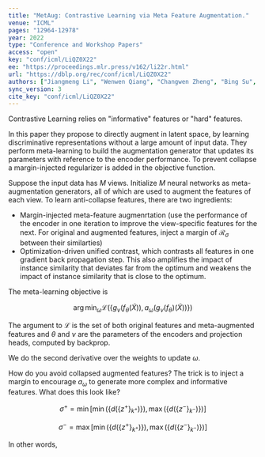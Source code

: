 ```yaml
---
title: "MetAug: Contrastive Learning via Meta Feature Augmentation."
venue: "ICML"
pages: "12964-12978"
year: 2022
type: "Conference and Workshop Papers"
access: "open"
key: "conf/icml/LiQZ0X22"
ee: "https://proceedings.mlr.press/v162/li22r.html"
url: "https://dblp.org/rec/conf/icml/LiQZ0X22"
authors: ["Jiangmeng Li", "Wenwen Qiang", "Changwen Zheng", "Bing Su", "Hui Xiong"]
sync_version: 3
cite_key: "conf/icml/LiQZ0X22"
---
```


Contrastive Learning relies on "informative" features or "hard" features.

In this paper they propose to directly augment in latent space, by learning discriminative representations without a large amount of input data. They perform meta-learning to build the augmentation generator that updates its parameters with reference to the encoder performance. To prevent collapse a margin-injected regularizer is added in the objective function.

Suppose the input data has $M$ views. Initialize $M$ neural networks as meta-augmentation generators, all of which are used to augment the features of each view. To learn anti-collapse features, there are two ingredients:
 - Margin-injected meta-feature augmenrtation (use the performance of the encoder in one iteration to improve the view-specific features for the next. For original and augmented features, inject a margin of $\mathcal{R}_{\sigma}$ between their similarties)
 - Optimization-driven unified contrast, which contrasts all features in one gradient back propagation step. This also amplifies the impact of instance similarity that deviates far from the optimum and weakens the impact of instance similarity that is close to the optimum.

The meta-learning objective is

$$
\arg \min_{\omega} \mathcal{L}(\{g_{\nu}(f_{\theta}(\tilde X)), a_{\omega}(g_{\nu}(f_{\theta})(\tilde X))\})
$$

The argument to $\mathcal{L}$ is the set of both original features and meta-augmented features and $\theta$ and $\nu$ are the parameters of the encoders and projection heads, computed by backprop.

We do the second derivative over the weights to update $\omega$.

How do you avoid collapsed augmented features? The trick is to inject a margin to encourage $a_{\omega}$ to generate more complex and informative features. What does this look like?

$$
\sigma^+ = \min [\min (\{d(\{z^+\}_{k^+})\}), \max(\{d(\{z^-\}_{k^-})\})]
$$

$$
\sigma^- = \max [\min (\{d(\{z^+\}_{k^+})\}), \max(\{d(\{z^-\}_{k^-})\})]
$$

In other words,